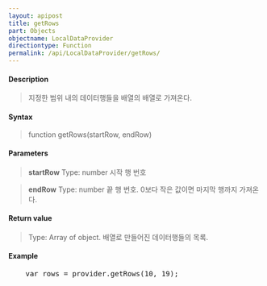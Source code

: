 ```yaml
---
layout: apipost
title: getRows
part: Objects
objectname: LocalDataProvider
directiontype: Function
permalink: /api/LocalDataProvider/getRows/
---
```



#### Description

> 지정한 범위 내의 데이터행들을 배열의 배열로 가져온다.

#### Syntax

> function getRows(startRow, endRow)

#### Parameters

> **startRow**
> Type: number
> 시작 행 번호

> **endRow**
> Type: number
> 끝 행 번호. 0보다 작은 값이면 마지막 행까지 가져온다.

#### Return value

> Type: Array of object.
> 배열로 만들어진 데이터행들의 목록.

#### Example

<pre class="prettyprint">
    var rows = provider.getRows(10, 19);
</pre>


